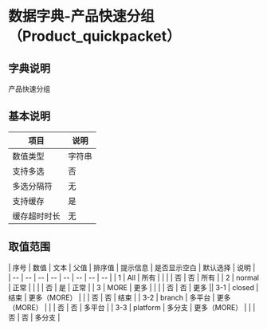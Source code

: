# 数据字典-产品快速分组（Product_quickpacket）
## 字典说明
产品快速分组

## 基本说明
| 项目 | 说明 |
| -- | -- |
| 数值类型 | 字符串 |
| 支持多选 | 否 |
| 多选分隔符 | 无 |
| 支持缓存 | 是 |
| 缓存超时时长 | 无 |

## 取值范围
| 序号 | 数值 | 文本 | 父值 | 排序值 | 提示信息 | 是否显示空白 | 默认选择 | 说明 |
| -- | -- | -- | -- | -- | -- | -- | -- |
| 1 | All | 所有 |  |  |  | 否 | 否 | 所有 |
| 2 | normal | 正常 |  |  |  | 否 | 是 | 正常 |
| 3 | MORE | 更多 |  |  |  | 否 | 否 | 更多 || 3-1 | closed | 结束 | 更多（MORE） |  |  | 否 | 否 | 结束 |
| 3-2 | branch | 多平台 | 更多（MORE） |  |  | 否 | 否 | 多平台 |
| 3-3 | platform | 多分支 | 更多（MORE） |  |  | 否 | 否 | 多分支 |


